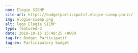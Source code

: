 ```yaml
---
nom: Elogie SIEMP
site-url: https://budgetparticipatif.elogie-siemp.paris/
img: elogie-siemp.png
alt: logo Elogie SIEMP
type: featured-3
date: 2018-10-15 15:48:25 +0000
tag-fr: Budget Participatif
tag-en: Participatory budget
---
```

